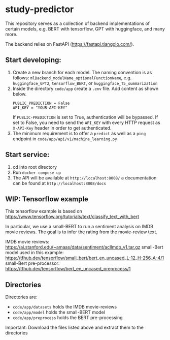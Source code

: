 # study-predictor

This repository serves as a collection of backend implementations of certain models, e.g. BERT with tensorflow, 
GPT with huggingface, and many more.

The backend relies on FastAPI (https://fastapi.tiangolo.com/).

## Start developing:

1. Create a new branch for each model. The naming convention is as follows: `mlBackend_modelName_optionalFunctionName`, e.g. `huggingface_GPT2`, 
   `tensorflow_BERT`, or `huggingface_T5_summarization`
2. Inside the directory `code/app` create a `.env` file. Add content as shown below.
   ```
   PUBLIC_PREDICTION = False
   API_KEY = "YOUR-API-KEY"
   ```
   If `PUBLIC-PREDICTION` is set to True, authentication will be bypassed. If set to False, you need to send the `API_KEY` 
   with every HTTP request as `X-API-Key` header in order to get authenticated.
3. The minimum requirement is to offer a `predict` as well as a `ping` endpoint in `code/app/api/v1/machine_learning.py`

## Start service:

1. cd into root directory
2. Run `docker-compose up`
3. The API will be available at `http://localhost:8008/` a documentation can be found at `http://localhost:8008/docs`

## WIP: Tensorflow example

This tensorflow example is based on https://www.tensorflow.org/tutorials/text/classify_text_with_bert

In particular, we use a small-BERT to run a sentiment analysis on IMDB movie reviews. The goal is to infer the rating
from the movie-review text.

IMDB movie reviews: https://ai.stanford.edu/~amaas/data/sentiment/aclImdb_v1.tar.gz
small-Bert model used in this example: https://tfhub.dev/tensorflow/small_bert/bert_en_uncased_L-12_H-256_A-4/1
small-Bert pre-processor: https://tfhub.dev/tensorflow/bert_en_uncased_preprocess/1

## Directories

Directories are:

- `code/app/datasets` holds the IMDB movie-reviews 
- `code/app/model` holds the small-BERT model
- `code/app/preprocess` holds the BERT pre-processing

Important: Download the files listed above and extract them to the directories